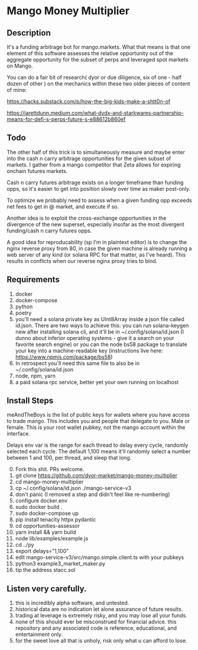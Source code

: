 # Mango Money Multiplier

## Description

It's a funding arbitrage bot for mango.markets. What that means is that one element of this software assesses the relative opportunity out of the aggregate opportunity for the subset of perps and leveraged spot markets on Mango.


You can do a fair bit of research( dyor or due diligence, six of one - half dozen of other ) on the mechanics within these two older pieces of content of mine:


https://hacks.substack.com/p/how-the-big-kids-make-a-shtt0n-of


https://jarettdunn.medium.com/what-dydx-and-starkwares-partnership-means-for-defi-s-perps-future-s-e88612b860ef


## Todo

The other half of this trick is to simultaneously measure and maybe enter into the cash n carry arbitrage opportunities for the given subset of markets. I gather from a mango competitor that Zeta allows for expiring onchain futures markets.


Cash n carry futures arbitrage exists on a longer timeframe than funding opps, so it's easier to get into position slowly over time as maker post-only. 


To optimize we probably need to assess when a given funding opp exceeds net fees to get in @ market, and execute if so.


Another idea is to exploit the cross-exchange opportunities in the divergence of the new superset, especially insofar as the most divergent funding/cash n carry futures opps.


A good idea for reproducability (sp I'm in plaintext editor) is to change the nginx reverse proxy from 80, in case the given machine is already running a web server of any kind (or solana RPC for that matter, as I've heard). This results in conflicts when our reverse nginx proxy tries to bind.


## Requirements

1. docker
2. docker-compose
3. python
4. poetry
5. you'll need a solana private key as UInt8Array inside a json file called id.json. There are two ways to achieve this: you can run solana-keygen new after installing solana cli, and it'll be in ~/.config/solana/id.json (I dunno about inferior operating systems - give it a search on your favorite search engine) or you can the node bs58 package to translate your key into a machine-readable key (instructions live here: https://www.npmjs.com/package/bs58)
6. In retrospect you'll need this same file to also be in ~/.config/solana/id.json
7. node, npm, yarn
8. a paid solana rpc service, better yet your own running on localhost

## Install Steps

meAndTheBoys is the list of public keys for wallets where you have access to trade mango. This includes you and people that delegate to you. Male or female. This is your root wallet pubkey, not the mango account within the interface.

Delays env var is the range for each thread to delay every cycle, randomly selected each cycle. The default 1,100 means it'll randomly select a number between 1 and 100, per thread, and sleep that long.


0. Fork this shit. PRs welcome.
1. git clone https://github.com/dyor-market/mango-money-multiplier
2. cd mango-money-multiplier
3. cp ~/.config/solana/id.json ./mango-service-v3
4. don't panic (I removed a step and didn't feel like re-numbering)
5. configure docker.env
6. sudo docker build .
7. sudo docker-compose up
8. pip install tenacity httpx pydantic
9. cd opportunities-assessor
10. yarn install && yarn build
11. node lib/examples/example.js
12. cd ../py
13. export delays="1,100"
14. edit mango-service-v3/src/mango.simple.client.ts with your pubkeys
14. python3 example3_market_maker.py
15. tip the address stacc.sol

## Listen very carefully.

1. this is incredibly alpha software, and untested.
2. historical data are no indication let alone assurance of future results.
3. trading at leverage is extremely risky, and you may lose all your funds.
4. none of this should ever be misconstrued for financial advice. this repository and any associated code is reference, educational, and entertainment only.
5. for the sweet love all that is unholy, risk only what u can afford to lose.